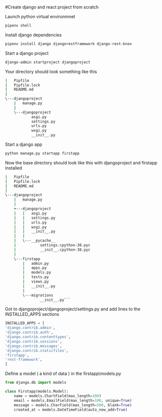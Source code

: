 #Create django and react project from scratch

Launch python virtual environmnet
```bash
pipenv shell
```

Install django dependencies
```bash
pipenv install django djangorestframework django-rest-knox
```
Start a django project
```bash
django-admin startproject djangoproject
```

Your directory should look something like this
```bash
|   Pipfile
|   Pipfile.lock
|   README.md
|
\---djangoproject
    |   manage.py
    |
    \---djangoproject
            asgi.py
            settings.py
            urls.py
            wsgi.py
            __init__.py
```

Start a django app
```bash
python manage.py startapp firstapp
```

Now the base directory should look like this with djangoproject and firstapp installed
```bash
|   Pipfile
|   Pipfile.lock
|   README.md
|
\---djangoproject
    |   manage.py
    |
    +---djangoproject
    |   |   asgi.py
    |   |   settings.py
    |   |   urls.py
    |   |   wsgi.py
    |   |   __init__.py
    |   |
    |   \---__pycache__
    |           settings.cpython-38.pyc
    |           __init__.cpython-38.pyc
    |
    \---firstapp
        |   admin.py
        |   apps.py
        |   models.py
        |   tests.py
        |   views.py
        |   __init__.py
        |
        \---migrations
                __init__.py```
```

Got to djangoproject/djangoproject/settings.py and add lines to the INSTALLED_APPS sections
```python
INSTALLED_APPS = [
'django.contrib.admin',                                                                                                                                      
'django.contrib.auth',                                                                                                                                       
'django.contrib.contenttypes',                                                                                                                               
'django.contrib.sessions',                                                                                                                                  
'django.contrib.messages',                                                                                                                                   
'django.contrib.staticfiles',                                                                                                                               
'firstapp',                                                                                                                                                  
'rest-framework',                                                                                                                                        
]                                                                                                                                                              
```

Define a model ( a kind of data ) in the firstapp\models.py
```python
from django.db import models

class Firstapp(models.Model):
    name = models.ChartField(max_length=100)
    email = models.EmailField(max_length=100, unique=True)
    message = models.CharField(max_length=500, blank=True)
    created_at = models.DateTimeField(auto_now_add=True)
```